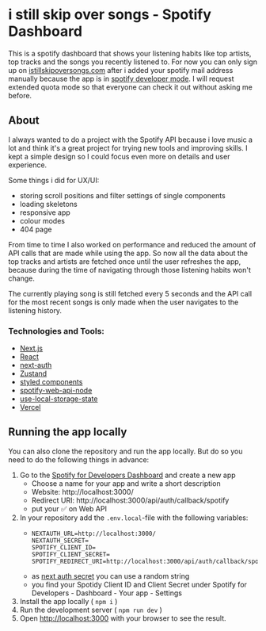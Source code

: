 # i still skip over songs - Spotify Dashboard

This is a spotify dashboard that shows your listening habits like top artists, top tracks and the songs you recently listened to.
For now you can only sign up on [istillskipoversongs.com](https://www.istillskipoversongs.com/) after i added your spotify mail address manually because the app is in [spotify developer mode](https://developer.spotify.com/documentation/web-api/concepts/quota-modes). I will request extended quota mode so that everyone can check it out without asking me before.

## About

I always wanted to do a project with the Spotify API because i love music a lot and think it's a great project for trying new tools and improving skills. I kept a simple design so I could focus even more on details and user experience.

Some things i did for UX/UI:

- storing scroll positions and filter settings of single components 
- loading skeletons
- responsive app
- colour modes
- 404 page

From time to time I also worked on performance and reduced the amount of API calls that are made while using the app. So now all the data about the top tracks and artists are fetched once until the user refreshes the app, because during the time of navigating through those listening habits won't change.

The currently playing song is still fetched every 5 seconds and the API call for the most recent songs is only made when the user navigates to the listening history.

### Technologies and Tools:

- [Next.js](https://nextjs.org)
- [React](https://react.dev/)
- [next-auth](https://next-auth.js.org) 
- [Zustand](https://zustand-demo.pmnd.rs) 
- [styled components](https://styled-components.com)
- [spotify-web-api-node](https://github.com/thelinmichael/spotify-web-api-node)
- [use-local-storage-state](https://github.com/astoilkov/use-local-storage-state)
- [Vercel](https://vercel.com/)


## Running the app locally

You can also clone the repository and run the app locally. But do so you need to do the following things in advance:

1. Go to the [Spotify for Developers Dashboard](https://developer.spotify.com/dashboard) and create a new app
    - Choose a name for your app and write a short description
    - Website: http://localhost:3000/
    - Redirect URI: http://localhost:3000/api/auth/callback/spotify
    - put your ✅ on Web API
2. In your repository add the `.env.local`-file with the following variables:
     - ```
       NEXTAUTH_URL=http://localhost:3000/
       NEXTAUTH_SECRET= 
       SPOTIFY_CLIENT_ID=
       SPOTIFY_CLIENT_SECRET=
       SPOTIFY_REDIRECT_URI=http://localhost:3000/api/auth/callback/spotify
       ```
    - as [next auth secret](https://next-auth.js.org/configuration/options) you can use a random string
    - you find your Spotidy Client ID and Client Secret under Spotify for Developers - Dashboard - Your app - Settings
3. Install the app locally ( `npm i` )
4. Run the development server ( `npm run dev` )
5. Open [http://localhost:3000](http://localhost:3000) with your browser to see the result.
